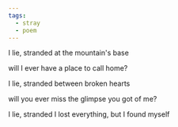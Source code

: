 ```yaml
---
tags:
  - stray
  - poem
---
```

I lie, stranded
at the mountain's base

will I ever have
a place to call
home?

I lie, stranded
between broken hearts

will you ever miss
the glimpse you got of me?

I lie, stranded
I lost everything, but
I found
myself